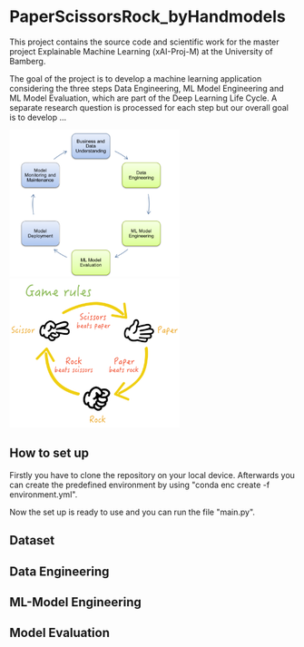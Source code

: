 # PaperScissorsRock_byHandmodels
This project contains the source code and scientific work for the master project Explainable Machine Learning (xAI-Proj-M) at the University of Bamberg. 

The goal of the project is to develop a machine learning application considering the three steps Data Engineering, ML Model Engineering and ML Model Evaluation, which are part of the Deep Learning Life Cycle.
A separate research question is processed for each step but our overall goal is to develop ... 

<p float="center">
  <img src="images/CRISP-ML.png" width="300" />
  <img src="images/rock-paper-scissors-game-rules.png" width="300" /> 
</p>

## How to set up 
Firstly you have to clone the repository on your local device. Afterwards you can create the predefined environment by using "conda enc create -f environment.yml".

Now the set up is ready to use and you can run the file "main.py". 

## Dataset

## Data Engineering

## ML-Model Engineering

## Model Evaluation
